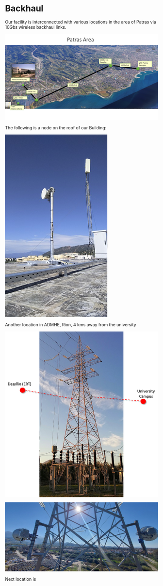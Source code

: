<!-- TITLE: Backhaul -->
<!-- SUBTITLE: A quick summary of Backhaul -->

# Backhaul
Our facility is interconnected with various locations in the area of Patras via 10Gbs wireless backhaul links.


![Patras Area](/uploads/images/patras-areaplansslide-2.png  "Patras Area")

The following is a node on the roof of our Building:

![img-20200506-16392.jpg](/uploads/radio-equipment/img-20200506-16392.jpg "img-20200506-16392.jpg")

Another location in ADMHE, Rion, 4 kms away from the university

![Pilaradmhe 01](/uploads/radio-equipment/pilaradmhe-01.png "Pilaradmhe 01")

![Pilaradmhe 02](/uploads/radio-equipment/pilaradmhe-02.png "Pilaradmhe 02")



Next location is 
